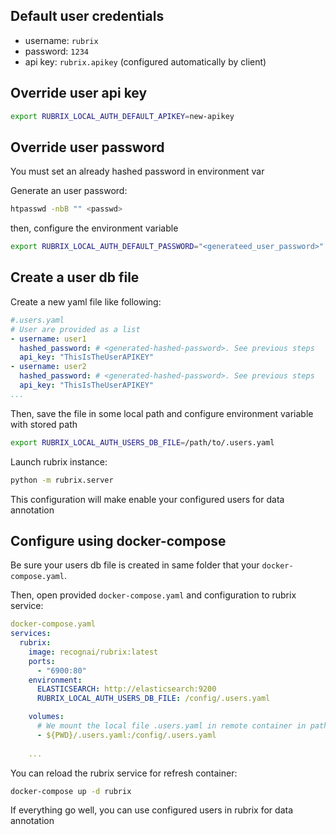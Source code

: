 ## Default user credentials

- username: `rubrix`
- password: `1234`
- api key: `rubrix.apikey` (configured automatically by client)


## Override user api key

````bash
export RUBRIX_LOCAL_AUTH_DEFAULT_APIKEY=new-apikey
````

## Override user password

You must set an already hashed password in environment var

Generate an user password:

````bash
htpasswd -nbB "" <passwd>
````

then, configure the environment variable

```bash
export RUBRIX_LOCAL_AUTH_DEFAULT_PASSWORD="<generateed_user_password>"
```

## Create a user db file

Create a new yaml file like following:

```yaml
#.users.yaml
# User are provided as a list
- username: user1
  hashed_password: # <generated-hashed-password>. See previous steps
  api_key: "ThisIsTheUserAPIKEY"
- username: user2
  hashed_password: # <generated-hashed-password>. See previous steps
  api_key: "ThisIsTheUserAPIKEY"
...
```

Then, save the file in some local path and configure environment variable with stored path
```bash
export RUBRIX_LOCAL_AUTH_USERS_DB_FILE=/path/to/.users.yaml
```

Launch rubrix instance:
```bash
python -m rubrix.server
```
This configuration will make enable your configured users for data annotation


## Configure using docker-compose

Be sure your users db file is created in same folder that your `docker-compose.yaml`.

Then, open provided `docker-compose.yaml` and configuration to rubrix service:
````yaml
docker-compose.yaml
services:
  rubrix:
    image: recognai/rubrix:latest
    ports:
      - "6900:80"
    environment:
      ELASTICSEARCH: http://elasticsearch:9200
      RUBRIX_LOCAL_AUTH_USERS_DB_FILE: /config/.users.yaml

    volumes:
      # We mount the local file .users.yaml in remote container in path /config/.users.yaml
      - ${PWD}/.users.yaml:/config/.users.yaml
      
    ...
````
You can reload the rubrix service for refresh container:

````bash
docker-compose up -d rubrix
````

If everything go well, you can use configured users in rubrix for data annotation